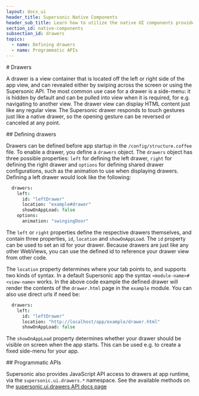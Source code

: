 ```yaml
---
layout: docs_ui
header_title: Supersonic Native Components
header_sub_title: Learn how to utilize the native UI components provided by Supersonic to their fullest.
section_id: native-components
subsection_id: drawers
topics:
  - name: Defining drawers
  - name: Programmatic APIs
---
```


<section class="docs-section" id="drawers">
# Drawers

A drawer is a view container that is located off the left or right side of the app view, and can revealed either by swiping across the screen or using the Supersonic API. The most common use case for a drawer is a side-menu: it is hidden by default and can be pulled into view when it is required, for e.g. navigating to another view. The drawer view can display HTML content just like any regular view. The Supersonic drawer responds to touch gestures just like a native drawer, so the opening gesture can be reversed or canceled at any point.
</section>

<section class="docs-section" id="defining-drawers">
## Defining drawers

Drawers can be defined before app startup in the `/config/structure.coffee` file. To enable a drawer, you define a `drawers` object. The `drawers` object has three possible properties: `left` for defining the left drawer, `right` for defining the right drawer and `options` for defining shared drawer configurations, such as the animation to use when displaying drawers. Defining a left drawer would look like the following:

```coffeescript
  drawers:
    left:
      id: "leftDrawer"
      location: "example#drawer"
      showOnAppLoad: false
    options:
      animation: "swingingDoor"
```

The `left` or `right` properties define the respective drawers themselves, and contain three properties, `id`, `location` and `showOnAppLoad`. The `id` property can be used to set an id for your drawer. Because drawers are just like any other WebViews, you can use the defined id to reference your drawer view from other code.

The `location` property determines where your tab points to, and supports two kinds of syntax. In a default Supersonic app the syntax `<module-name>#<view-name>` works. In the above code example the defined drawer will render the contents of the `drawer.html` page in the `example` module. You can also use direct urls if need be:

```coffeescript
  drawers:
    left:
      id: "leftDrawer"
      location: "http://localhost/app/example/drawer.html"
      showOnAppLoad: false
```

The `showOnAppLoad` property determines whether your drawer should be visible on screen when the app starts. This can be used e.g. to create a fixed side-menu for your app.
</section>

<section class="docs-section" id="programmatic-apis">
## Programmatic APIs

Supersonic also provides JavaScript API access to drawers at app runtime, via the `supersonic.ui.drawers.*` namespace. See the available methods on the [supersonic.ui.drawers API docs page](/supersonic/api-reference/stable/supersonic/ui/drawers/)
</section>
